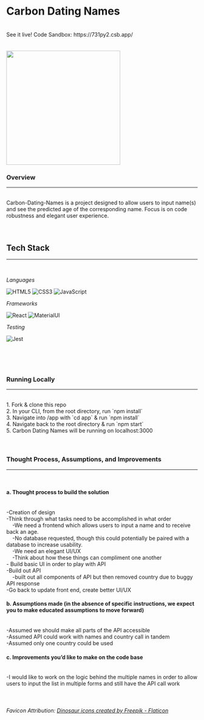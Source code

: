 # Carbon Dating Names
<br> 
See it live! Code Sandbox: https://731py2.csb.app/
<br>
<br>
<br>
<img src="https://cdn-icons-png.flaticon.com/512/5458/5458471.png" width="300px">
<h3>Overview</h3>
<hr>
<br>
Carbon-Dating-Names is a project designed to allow users to input name(s) and see the predicted age of the corresponding name. Focus is on code robustness and elegant user experience. 
<br>
<br>
<br>
<h2>Tech Stack</h2>
<hr>
<br>

*Languages*

![HTML5](https://img.shields.io/badge/html5-%23E34F26.svg?style=for-the-badge&logo=html5&logoColor=white)
![CSS3](https://img.shields.io/badge/css3-%231572B6.svg?style=for-the-badge&logo=css3&logoColor=white)
![JavaScript](https://img.shields.io/badge/javascript-%23323330.svg?style=for-the-badge&logo=javascript&logoColor=%23F7DF1E)
<br>

*Frameworks*

![React](https://img.shields.io/badge/react-%2320232a.svg?style=for-the-badge&logo=react&logoColor=%2361DAFB)
![MaterialUI](https://img.shields.io/badge/Material--UI-0081CB?style=for-the-badge&logo=material-ui&logoColor=white)
<br>

*Testing*

![Jest](https://img.shields.io/badge/Jest-323330?style=for-the-badge&logo=Jest&logoColor=white)

<br>
<br>
<br>
<h3>Running Locally</h3>
<hr>
<br>
1. Fork & clone this repo
<br>2. In your CLI, from the root directory, run `npm install`
<br>3. Navigate into /app with `cd app` & run `npm install`
<br>4. Navigate back to the root directory & run `npm start`
<br>5. Carbon Dating Names will be running on localhost:3000
<br>
<br>
<br>
<h3>Thought Process, Assumptions, and Improvements</h3>
<hr>
<br>
<h4>a. Thought process to build the solution </h4>
    <br>-Creation of design
    <br>-Think through what tasks need to be accomplished in what order
        <br>&nbsp;&nbsp;&nbsp;&nbsp;-We need a frontend which allows users to input a name and to receive back an age.
        <br>&nbsp;&nbsp;&nbsp;&nbsp;-No database requested, though this could potentially be paired with a database to increase usability.
        <br>&nbsp;&nbsp;&nbsp;&nbsp;-We need an elegant UI/UX
        <br>&nbsp;&nbsp;&nbsp;&nbsp;-Think about how these things can compliment one another
    <br>- Build basic UI in order to play with API
    <br>-Build out API
        <br>&nbsp;&nbsp;&nbsp;&nbsp;-built out all components of API but then removed country due to buggy API response
    <br>-Go back to update front end, create better UI/UX
<h4>b. Assumptions made (in the absence of specific instructions, we expect you to make educated assumptions to move forward) </h4>
    <br>-Assumed we should make all parts of the API accessible
    <br>-Assumed API could work with names and country call in tandem
    <br>-Assumed only one country could be used

<h4>c. Improvements you’d like to make on the code base </h4>
    <br>-I would like to work on the logic behind the multiple names in order to allow users to input the list in multiple forms and still have the API call work

<br>
<br>
<br>
<h6> Favicon Attribution: <a href="https://www.flaticon.com/free-icons/dinosaur" title="dinosaur icons">Dinosaur icons created by Freepik - Flaticon</a></h6>